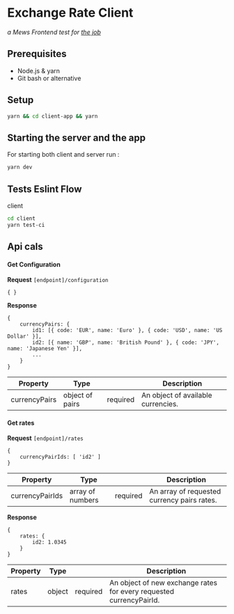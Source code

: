 # Exchange Rate Client

_a Mews Frontend test for [the job](Job.md)_

## Prerequisites

- Node.js & yarn
- Git bash or alternative

## Setup

```sh
yarn && cd client-app && yarn
```

## Starting the server and the app

For starting both client and server run :

```sh
yarn dev
```

## Tests Eslint Flow

client

```sh
cd client
yarn test-ci
```

## Api cals

#### Get Configuration

**Request** `[endpoint]/configuration`

```
{ }
```

**Response**

```
{
    currencyPairs: {
        id1: [{ code: 'EUR', name: 'Euro' }, { code: 'USD', name: 'US Dollar' }],
        id2: [{ name: 'GBP', name: 'British Pound' }, { code: 'JPY', name: 'Japanese Yen' }],
        ...
    }
}
```

| Property      | Type            |          | Description                        |
| ------------- | --------------- | -------- | ---------------------------------- |
| currencyPairs | object of pairs | required | An object of available currencies. |

#### Get rates

**Request** `[endpoint]/rates`

```
{
    currencyPairIds: [ 'id2' ]
}
```

| Property        | Type             |          | Description                                 |
| --------------- | ---------------- | -------- | ------------------------------------------- |
| currencyPairIds | array of numbers | required | An array of requested currency pairs rates. |

**Response**

```
{
    rates: {
        id2: 1.0345
    }
}
```

| Property | Type   |          | Description                                                         |
| -------- | ------ | -------- | ------------------------------------------------------------------- |
| rates    | object | required | An object of new exchange rates for every requested currencyPairId. |
